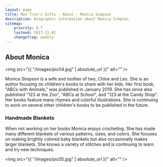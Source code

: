 ```yaml
---
layout: page
title: Mon Tron's Gifts - About - Monica Simpson
description: Biographic information about Monica Simpson. 
sitemap:
    priority: 0.7
    lastmod: 2017-11-02
    changefreq: weekly
---
```

## About Monica

<span class="image left"><img src="{{ "/images/pic04.jpg" | absolute_url }}" alt="" /></span>

Monica Simpson is a wife and mother of two, Chloe and Leo. She is an author focusing on children's books to share with her kids. Her first book, "ABCs with Animals," was published in January 2019. She has since also published "123 at the Zoo", "ABCs at School", and "123 at the Candy Shop". Her books feature many rhymes and colorful illustrations. She is continuing to work on several other children's books to be published in the future.

### Handmade Blankets
<div class="box">
  <p>
  When not working on her books Monica enjoys crocheting.  She has made many different blankets of various patterns, sizes, and colors. She focuses on making brightly colored baby blankets but also occasionally makes larger blankets.  She knows a variety of stitches and is continuing to learn and try new techniques.
  </p>
</div>

<span class="image left"><img src="{{ "/images/pic05.jpg" | absolute_url }}" alt="" /></span>
